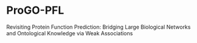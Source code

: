 # ProGO-PFL
Revisiting Protein Function Prediction: Bridging Large Biological Networks and Ontological Knowledge via Weak Associations
